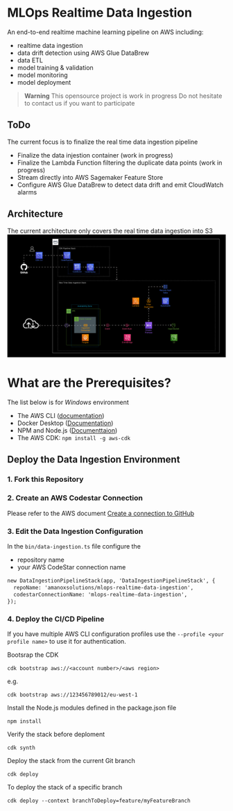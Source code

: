 # MLOps Realtime Data Ingestion
An end-to-end realtime machine learning pipeline on AWS including:
* realtime data ingestion
* data drift detection using AWS Glue DataBrew
* data ETL
* model training & validation
* model monitoring
* model deployment

> **Warning**
> This opensource project is work in progress
> Do not hesitate to contact us if you want to participate
## ToDo
The current focus is to finalize the real time data ingestion pipeline
* Finalize the data injestion container (work in progress)
* Finalize the Lambda Function filtering the duplicate data points (work in progress)
* Stream directly into AWS Sagemaker Feature Store
* Configure AWS Glue DataBrew to detect data drift and emit CloudWatch alarms
## Architecture
The current architecture only covers the real time data ingestion into S3
![](doc/images/mlops-realtime-data-ingestion.jpg)

# What are the Prerequisites?
The list below is for _Windows_ environment
* The AWS CLI ([documentation](https://docs.aws.amazon.com/cli/latest/userguide/getting-started-install.html))  
* Docker Desktop ([Documentation](https://docs.docker.com/desktop/windows/install/))  
* NPM and Node.js ([Documenttaion](https://docs.npmjs.com/downloading-and-installing-node-js-and-npm))
* The AWS CDK: `npm install -g aws-cdk`

## Deploy the Data Ingestion Environment

### 1. Fork this Repository

### 2. Create an AWS Codestar Connection
Please refer to the AWS document [Create a connection to GitHub](https://docs.aws.amazon.com/dtconsole/latest/userguide/connections-create-github.html)

### 3. Edit the Data Ingestion Configuration
In the `bin/data-ingestion.ts` file configure the 
* repository name
* your AWS CodeStar connection name

```
new DataIngestionPipelineStack(app, 'DataIngestionPipelineStack', {
  repoName: 'amanoxsolutions/mlops-realtime-data-ingestion',
  codestarConnectionName: 'mlops-realtime-data-ingestion',
});
```

### 4. Deploy the CI/CD Pipeline
If you have multiple AWS CLI configuration profiles use the `--profile <your profile name>` to use it for authentication.

Bootsrap the CDK
```
cdk bootstrap aws://<account number>/<aws region>
```

e.g.
```
cdk bootstrap aws://123456789012/eu-west-1
```


Install the Node.js modules defined in the package.json file
```
npm install
```

Verify the stack before deploment
```
cdk synth
```

Deploy the stack from the current Git branch
```
cdk deploy
```

To deploy the stack of a specific branch
```
cdk deploy --context branchToDeploy=feature/myFeatureBranch
```
